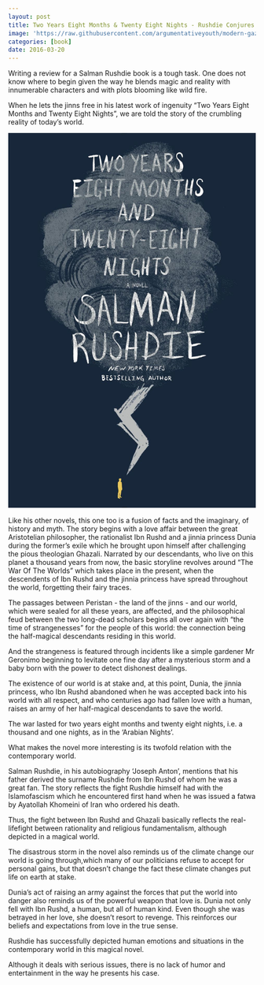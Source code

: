 ```yaml
---
layout: post
title: Two Years Eight Months & Twenty Eight Nights - Rushdie Conjures Jinnis Yet Again!
image: 'https://raw.githubusercontent.com/argumentativeyouth/modern-gaze/master/assets/img/salman-rushdie-modern-gaze.jpg'
categories: [book]
date: 2016-03-20
---
```

Writing a review for a Salman Rushdie book is a tough task. One does not know where to begin given the way he blends magic and reality with innumerable characters and with plots blooming like wild fire. 

When he lets the jinns free in his latest work of ingenuity “Two Years Eight Months and Twenty Eight Nights”, we are told the story of the crumbling reality of today’s world. 

![Two Years Eight Months And Twenty Eight Nights By Salman Rushdie](https://raw.githubusercontent.com/argumentativeyouth/modern-gaze/master/assets/img/2y8m28n-salman-rushdie-modern-gaze.jpg)

Like his other novels, this one too is a fusion of facts and the imaginary, of history and myth. The story begins with a love affair between the great Aristotelian philosopher, the rationalist Ibn Rushd and a jinnia princess Dunia during the former’s exile which he brought upon himself after challenging the pious theologian Ghazali. Narrated by our descendants, who live on this planet a thousand years from now, the basic storyline revolves around “The War Of The Worlds” which takes place in the present, when the descendents of Ibn Rushd and the jinnia princess have spread throughout the world, forgetting their fairy traces. 

The passages between Peristan - the land of the jinns - and our world, which were sealed for all these years, are affected, and the philosophical feud between the two long-dead scholars begins all over again with “the time of strangenesses” for the people of this world: the connection being the half-magical descendants residing in this world. 

And the strangeness is featured through incidents like a simple gardener Mr Geronimo beginning to levitate one fine day after a mysterious storm and a baby born with the power to detect dishonest dealings. 

The existence of our world is at stake and, at this point, Dunia, the jinnia princess, who Ibn Rushd abandoned when he was accepted back into his world with all respect, and who centuries ago had fallen love with a human, raises an army of her half-magical descendants to save the world. 

The war lasted for two years eight months and twenty eight nights, i.e. a thousand and one nights, as in the ‘Arabian Nights’. 

What makes the novel more interesting is its twofold relation with the contemporary world. 

Salman Rushdie, in his autobiography ‘Joseph Anton’, mentions that his father derived the surname Rushdie from Ibn Rushd of whom he was a great fan. The story reflects the fight Rushdie himself had with the Islamofascism which he encountered first hand when he was issued a fatwa by Ayatollah Khomeini of Iran who ordered his death. 

Thus, the fight between Ibn Rushd and Ghazali basically reflects the real-lifefight between rationality and religious fundamentalism, although depicted in a magical world. 

The disastrous storm in the novel also reminds us of the climate change our world is going through,which many of our politicians refuse to accept for personal gains, but that doesn’t change the fact these climate changes put life on earth at stake. 

Dunia’s act of raising an army against the forces that put the world into danger also reminds us of the powerful weapon that love is. Dunia not only fell with Ibn Rushd, a human, but all of human kind. Even though she was betrayed in her love, she doesn’t resort to revenge. This reinforces our beliefs and expectations from love in the true sense.

Rushdie has successfully depicted human emotions and situations in the contemporary world in this magical novel. 

Although it deals with serious issues, there is no lack of humor and entertainment in the way he presents his case.
